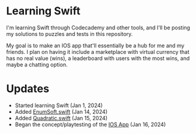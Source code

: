 # Learning Swift
I'm learning Swift through Codecademy and other tools, and I'll be posting my solutions to puzzles and tests in this repository. 

My goal is to make an IOS app that'll essentially be a hub for me and my friends. I plan on having it include a marketplace with virtual currency that has no real value (wins), a leaderboard with users with the most wins, and maybe a chatting option.

# Updates
- Started learning Swift (Jan 1, 2024)
- Added [EnumSoft.swift](EnumSoft.swift) (Jan 14, 2024)
- Added [Quadratic.swift](Quadratic.swift) (Jan 15, 2024)
- Began the concept/playtesting of the [IOS App](IOS_App/) (Jan 16, 2024)
